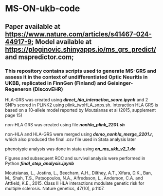 # MS-ON-ukb-code
## Paper available at https://www.nature.com/articles/s41467-024-44917-9; Model available at https://ploginovic.shinyapps.io/ms_grs_predict/ and mspredictor.com;
### This repository contains scripts used to generate MS-GRS and assess it in the context of undifferentiated Optic Neuritis in UKBB, replicated in FinnGen (Finland) and Geisinger-Regeneron (DiscovEHR)

HLA-GRS was created using ***direct_hla_interaction_score.ipynb*** and 2 SNPs scored in PLINK2 using plink_twoHLA_snps.sh. Interaction HLA GRS is based on a 10-allele model reported by Moutsianas et al (2015, supplement page 15)

non-HLA GRS was created using file ***nonhla_plink_2201.sh***

non-HLA and HLA-GRS were merged using ***demo_nonhla_merge_2201.r***, which also produced the final .csv file used in Stata analysis later

phenotypic analysis was done in stata using ***on_ms_ukb_v2_1.do*** 

Figures and subsequent ROC and survival analysis were performed in Python ***final_step_analysis.ipynb***

Moutsianas, L., Jostins, L., Beecham, A.H., Dilthey, A.T., Xifara, D.K., Ban, M., Shah, T.S., Patsopoulos, N.A., Alfredsson, L., Anderson, C.A. and Attfield, K.E., 2015. Class II HLA interactions modulate genetic risk for multiple sclerosis. Nature genetics, 47(10), p.1107.
